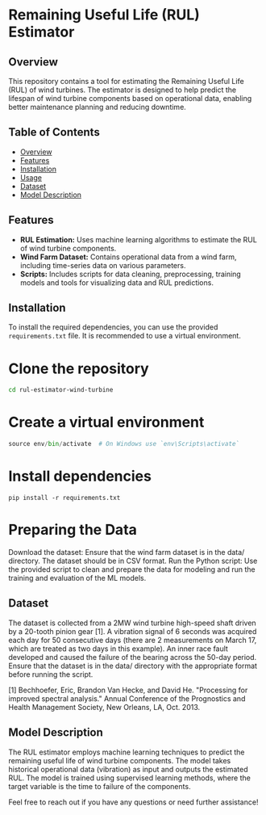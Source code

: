 # Remaining Useful Life (RUL) Estimator

## Overview

This repository contains a tool for estimating the Remaining Useful Life (RUL) of wind turbines. The estimator is designed to help predict the lifespan of wind turbine components based on operational data, enabling better maintenance planning and reducing downtime.

## Table of Contents

- [Overview](#overview)
- [Features](#features)
- [Installation](#installation)
- [Usage](#usage)
- [Dataset](#dataset)
- [Model Description](#model-description)

## Features

- **RUL Estimation:** Uses machine learning algorithms to estimate the RUL of wind turbine components.
- **Wind Farm Dataset:** Contains operational data from a wind farm, including time-series data on various parameters.
- **Scripts:** Includes scripts for data cleaning, preprocessing, training models and tools for visualizing data and RUL predictions.

## Installation

To install the required dependencies, you can use the provided `requirements.txt` file. It is recommended to use a virtual environment.


# Clone the repository
```bash git clone https://github.com/h777d/RUL_Estimation.git
cd rul-estimator-wind-turbine
```

# Create a virtual environment
```python -m venv env
source env/bin/activate  # On Windows use `env\Scripts\activate`
```

# Install dependencies
```pip install -r requirements.txt```

# Preparing the Data
Download the dataset: Ensure that the wind farm dataset is in the data/ directory. The dataset should be in CSV format.
Run the Python script: Use the provided script to clean and prepare the data for modeling and run the training and evaluation of the ML models.

## Dataset
The dataset is collected from a 2MW wind turbine high-speed shaft driven by a 20-tooth pinion gear [1]. A vibration signal of 6 seconds was acquired each day for 50 consecutive days (there are 2 measurements on March 17, which are treated as two days in this example). An inner race fault developed and caused the failure of the bearing across the 50-day period.
Ensure that the dataset is in the data/ directory with the appropriate format before running the script.

[1] Bechhoefer, Eric, Brandon Van Hecke, and David He. "Processing for improved spectral analysis." Annual Conference of the Prognostics and Health Management Society, New Orleans, LA, Oct. 2013.

## Model Description
The RUL estimator employs machine learning techniques to predict the remaining useful life of wind turbine components. The model takes historical operational data (vibration) as input and outputs the estimated RUL. The model is trained using supervised learning methods, where the target variable is the time to failure of the components.

Feel free to reach out if you have any questions or need further assistance!
